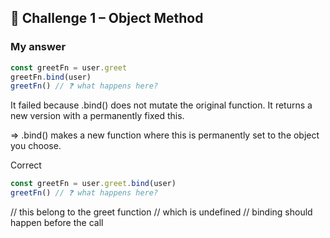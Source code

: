 
## 🧩 **Challenge 1 – Object Method**

### My answer
```js
const greetFn = user.greet
greetFn.bind(user)
greetFn() // ❓ what happens here?
```

It failed because .bind() does not mutate the original function.
It returns a new version with a permanently fixed this.

=> .bind() makes a new function where this is permanently set to the object you choose.

Correct
```js
const greetFn = user.greet.bind(user)
greetFn() // ❓ what happens here?
```

// this belong to the greet function
// which is undefined
// binding should happen before the call